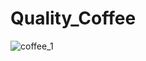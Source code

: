# Quality_Coffee

![coffee_1](https://user-images.githubusercontent.com/109040678/225429171-59e39cb5-75e7-4b87-9af4-e179a23e1969.jpeg)

